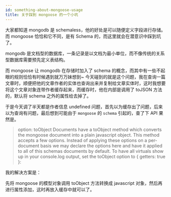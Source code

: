 ```yaml
---
id: something-about-mongoose-usage
title: 关于踩到 mongoose 的一个小坑
---
```


大家都知道 mongodb 是 schemaless，他的好处是可以随便定义字段进行存储。而 mongoose 恰恰和它不同，是有 Schema 的，而这里就会在潜意识中踩到坑了。

mongodb 是文档型的数据库，一条记录是以文档为最小单位，而不像传统的关系型数据库需要预先定义表结构。

而 mongoose 让 mongodb 在存储时加入了 schema 的概念，而其中有一些不起眼的规则恰恰有时候遇到就万万妹想到~
今天碰到的就是这个问题，我在查询一篇文章时，顺便把他的文章作者的实体也查询出来并复制给文章实体时，这时我想要将这个文章对象连带作者缓存起来，而缓存时，他在内部是调用了 toJSON 方法的，默认将 schema 之外的属性给去掉了。

于是今天调了半天都是作者信息 undefined 问题，首先以为缓存出了问题，后来以为查询有问题，最后想到可能由于 `mongoose` 的 `schema` 引起的，查了下 API 果然是。

> option: toObject
	Documents have a toObject method which converts the mongoose document into a plain javascript object. This method accepts a few options. Instead of applying these options on a per-document basis we may declare the options here and have it applied to all of this schemas documents by default.
	To have all virtuals show up in your console.log output, set the toObject option to { getters: true }:

我的解决方案是：

先将 mongoose 的模型对象调用 toObject 方法转换成 javascript 对象，然后再进行属性添加，这时再放入缓存中就可以了。
